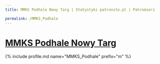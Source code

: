 ```yaml
---
title: MMKS Podhale Nowy Targ | Statystyki patronite.pl | Patromierz

permalink: /MMKS_Podhale
---
```


# [MMKS Podhale Nowy Targ](https://patronite.pl/MMKS_Podhale)

{% include profile.md name="MMKS_Podhale" prefix="m" %}
